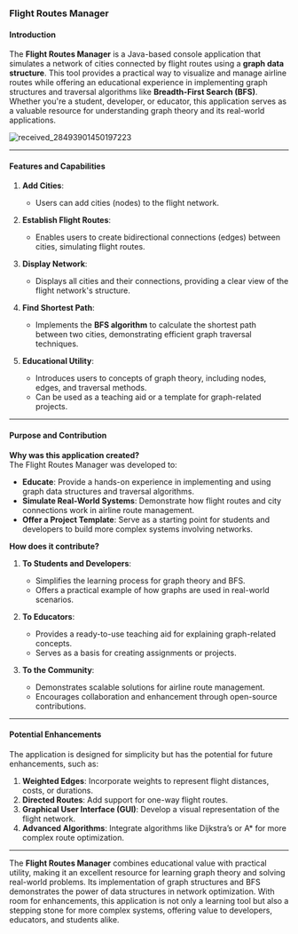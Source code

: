 ### Flight Routes Manager   

#### **Introduction**  
The **Flight Routes Manager** is a Java-based console application that simulates a network of cities connected by flight routes using a **graph data structure**. This tool provides a practical way to visualize and manage airline routes while offering an educational experience in implementing graph structures and traversal algorithms like **Breadth-First Search (BFS)**. Whether you're a student, developer, or educator, this application serves as a valuable resource for understanding graph theory and its real-world applications.  

![received_28493901450197223](https://github.com/user-attachments/assets/ec229fa9-9d19-4bb9-957c-d8dc2295e355)

---

#### **Features and Capabilities**  

1. **Add Cities**:  
   - Users can add cities (nodes) to the flight network.  

2. **Establish Flight Routes**:  
   - Enables users to create bidirectional connections (edges) between cities, simulating flight routes.  

3. **Display Network**:  
   - Displays all cities and their connections, providing a clear view of the flight network's structure.  

4. **Find Shortest Path**:  
   - Implements the **BFS algorithm** to calculate the shortest path between two cities, demonstrating efficient graph traversal techniques.  

5. **Educational Utility**:  
   - Introduces users to concepts of graph theory, including nodes, edges, and traversal methods.  
   - Can be used as a teaching aid or a template for graph-related projects.  

---

#### **Purpose and Contribution**  

**Why was this application created?**  
The Flight Routes Manager was developed to:  
- **Educate**: Provide a hands-on experience in implementing and using graph data structures and traversal algorithms.  
- **Simulate Real-World Systems**: Demonstrate how flight routes and city connections work in airline route management.  
- **Offer a Project Template**: Serve as a starting point for students and developers to build more complex systems involving networks.  

**How does it contribute?**  
1. **To Students and Developers**:  
   - Simplifies the learning process for graph theory and BFS.  
   - Offers a practical example of how graphs are used in real-world scenarios.  

2. **To Educators**:  
   - Provides a ready-to-use teaching aid for explaining graph-related concepts.  
   - Serves as a basis for creating assignments or projects.  

3. **To the Community**:  
   - Demonstrates scalable solutions for airline route management.  
   - Encourages collaboration and enhancement through open-source contributions.  

---

#### **Potential Enhancements**  
The application is designed for simplicity but has the potential for future enhancements, such as:  
1. **Weighted Edges**: Incorporate weights to represent flight distances, costs, or durations.  
2. **Directed Routes**: Add support for one-way flight routes.  
3. **Graphical User Interface (GUI)**: Develop a visual representation of the flight network.  
4. **Advanced Algorithms**: Integrate algorithms like Dijkstra’s or A* for more complex route optimization.  

---
 
The **Flight Routes Manager** combines educational value with practical utility, making it an excellent resource for learning graph theory and solving real-world problems. Its implementation of graph structures and BFS demonstrates the power of data structures in network optimization. With room for enhancements, this application is not only a learning tool but also a stepping stone for more complex systems, offering value to developers, educators, and students alike.
